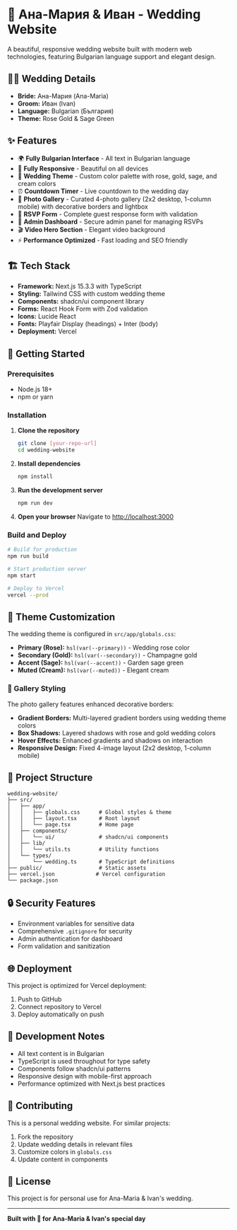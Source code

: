 # 💒 Ана-Мария & Иван - Wedding Website

A beautiful, responsive wedding website built with modern web technologies, featuring Bulgarian language support and elegant design.

## 👰🤵 Wedding Details

- **Bride:** Ана-Мария (Ana-Maria)
- **Groom:** Иван (Ivan)
- **Language:** Bulgarian (България)
- **Theme:** Rose Gold & Sage Green

## ✨ Features

- 🌍 **Fully Bulgarian Interface** - All text in Bulgarian language
- 📱 **Fully Responsive** - Beautiful on all devices
- 🎨 **Wedding Theme** - Custom color palette with rose, gold, sage, and cream colors
- ⏰ **Countdown Timer** - Live countdown to the wedding day
- 📸 **Photo Gallery** - Curated 4-photo gallery (2x2 desktop, 1-column mobile) with decorative borders and lightbox
- 📝 **RSVP Form** - Complete guest response form with validation
- 🔐 **Admin Dashboard** - Secure admin panel for managing RSVPs
- 🎬 **Video Hero Section** - Elegant video background
- ⚡ **Performance Optimized** - Fast loading and SEO friendly

## 🏗️ Tech Stack

- **Framework:** Next.js 15.3.3 with TypeScript
- **Styling:** Tailwind CSS with custom wedding theme
- **Components:** shadcn/ui component library
- **Forms:** React Hook Form with Zod validation
- **Icons:** Lucide React
- **Fonts:** Playfair Display (headings) + Inter (body)
- **Deployment:** Vercel

## 🚀 Getting Started

### Prerequisites

- Node.js 18+
- npm or yarn

### Installation

1. **Clone the repository**

   ```bash
   git clone [your-repo-url]
   cd wedding-website
   ```

2. **Install dependencies**

   ```bash
   npm install
   ```

3. **Run the development server**

   ```bash
   npm run dev
   ```

4. **Open your browser**
   Navigate to [http://localhost:3000](http://localhost:3000)

### Build and Deploy

```bash
# Build for production
npm run build

# Start production server
npm start

# Deploy to Vercel
vercel --prod
```

## 🎨 Theme Customization

The wedding theme is configured in `src/app/globals.css`:

- **Primary (Rose):** `hsl(var(--primary))` - Wedding rose color
- **Secondary (Gold):** `hsl(var(--secondary))` - Champagne gold
- **Accent (Sage):** `hsl(var(--accent))` - Garden sage green
- **Muted (Cream):** `hsl(var(--muted))` - Elegant cream

### 📸 Gallery Styling

The photo gallery features enhanced decorative borders:

- **Gradient Borders:** Multi-layered gradient borders using wedding theme colors
- **Box Shadows:** Layered shadows with rose and gold wedding colors
- **Hover Effects:** Enhanced gradients and shadows on interaction
- **Responsive Design:** Fixed 4-image layout (2x2 desktop, 1-column mobile)

## 📁 Project Structure

```
wedding-website/
├── src/
│   ├── app/
│   │   ├── globals.css      # Global styles & theme
│   │   ├── layout.tsx       # Root layout
│   │   └── page.tsx         # Home page
│   ├── components/
│   │   └── ui/              # shadcn/ui components
│   ├── lib/
│   │   └── utils.ts         # Utility functions
│   └── types/
│       └── wedding.ts       # TypeScript definitions
├── public/                  # Static assets
├── vercel.json             # Vercel configuration
└── package.json
```

## 🔒 Security Features

- Environment variables for sensitive data
- Comprehensive `.gitignore` for security
- Admin authentication for dashboard
- Form validation and sanitization

## 🌐 Deployment

This project is optimized for Vercel deployment:

1. Push to GitHub
2. Connect repository to Vercel
3. Deploy automatically on push

## 📝 Development Notes

- All text content is in Bulgarian
- TypeScript is used throughout for type safety
- Components follow shadcn/ui patterns
- Responsive design with mobile-first approach
- Performance optimized with Next.js best practices

## 💝 Contributing

This is a personal wedding website. For similar projects:

1. Fork the repository
2. Update wedding details in relevant files
3. Customize colors in `globals.css`
4. Update content in components

## 📄 License

This project is for personal use for Ana-Maria & Ivan's wedding.

---

**Built with 💖 for Ana-Maria & Ivan's special day**
